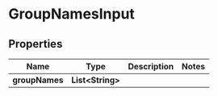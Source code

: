 # GroupNamesInput

## Properties

| Name           | Type                   | Description | Notes |
| -------------- | ---------------------- | ----------- | ----- |
| **groupNames** | **List&lt;String&gt;** |             |       |
